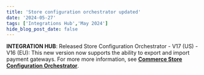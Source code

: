 ```yaml
---
title: 'Store configuration orchestrator updated'
date: '2024-05-27'
tags: ['Integrations Hub','May 2024']
hide_blog_post_date: false
---
```

**INTEGRATION HUB**: Released Store Configuration Orchestrator - V17 (US) - V16 (EU): This new version now supports the ability to export and import payment gateways. For more more information, see **[Commerce Store Configuration Orchestrator](https://beta.elasticpath.dev/docs/composer/integration-hub/store-management/store-configuration)**.
